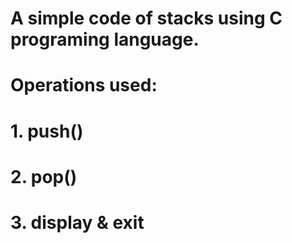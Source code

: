 # A simple code of stacks using C programing language.
# Operations used:
# 1. push()
# 2. pop()
# 3. display & exit
